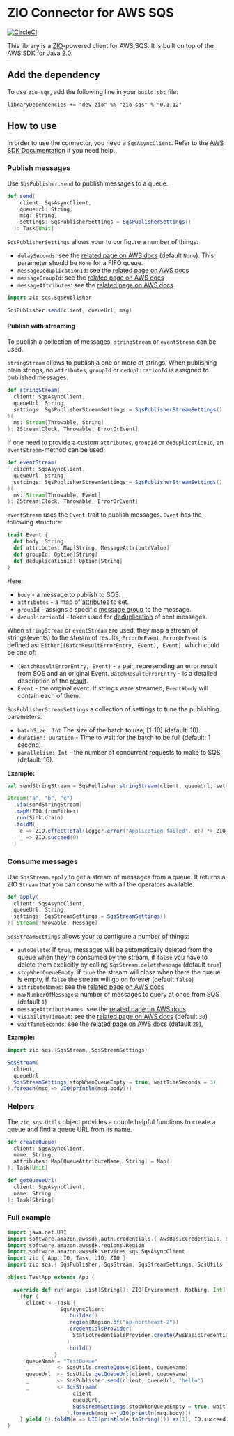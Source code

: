 # ZIO Connector for AWS SQS

[![CircleCI](https://circleci.com/gh/zio/zio-sqs/tree/master.svg?style=svg)](https://circleci.com/gh/zio/zio-sqs/tree/master)

This library is a [ZIO](https://github.com/zio/zio)-powered client for AWS SQS. It is built on top of the [AWS SDK for Java 2.0](https://docs.aws.amazon.com/sdk-for-java/v2/developer-guide/basics.html).

## Add the dependency

To use `zio-sqs`, add the following line in your `build.sbt` file:

```
libraryDependencies += "dev.zio" %% "zio-sqs" % "0.1.12"
```

## How to use

In order to use the connector, you need a `SqsAsyncClient`. Refer to the [AWS SDK Documentation](https://docs.aws.amazon.com/sdk-for-java/v2/developer-guide/creating-clients.html) if you need help.

### Publish messages

Use `SqsPublisher.send` to publish messages to a queue.

```scala
def send(
    client: SqsAsyncClient,
    queueUrl: String,
    msg: String,
    settings: SqsPublisherSettings = SqsPublisherSettings()
  ): Task[Unit]
```

`SqsPublisherSettings` allows your to configure a number of things:

- `delaySeconds`: see the [related page on AWS docs](https://docs.aws.amazon.com/AWSSimpleQueueService/latest/SQSDeveloperGuide/sqs-message-timers.html) (default `None`). This parameter should be `None` for a FIFO queue.
- `messageDeduplicationId`: see the [related page on AWS docs](https://docs.aws.amazon.com/AWSSimpleQueueService/latest/SQSDeveloperGuide/using-messagededuplicationid-property.html)
- `messageGroupId`: see the [related page on AWS docs](https://docs.aws.amazon.com/AWSSimpleQueueService/latest/SQSDeveloperGuide/using-messagegroupid-property.html)
- `messageAttributes`: see the [related page on AWS docs](https://docs.aws.amazon.com/AWSSimpleQueueService/latest/SQSDeveloperGuide/sqs-message-attributes.html)

```scala
import zio.sqs.SqsPublisher

SqsPublisher.send(client, queueUrl, msg)
```

#### Publish with streaming

To publish a collection of messages, `stringStream` or `eventStream` can be used.

`stringStream` allows to publish a one or more of strings. When publishing plain strings, no `attributes`, `groupId` or `deduplicationId` is assigned to published messages.

```scala
def stringStream(
  client: SqsAsyncClient,
  queueUrl: String,
  settings: SqsPublisherStreamSettings = SqsPublisherStreamSettings()
)(
  ms: Stream[Throwable, String]
): ZStream[Clock, Throwable, ErrorOrEvent]
```

If one need to provide a custom `attributes`, `groupId` or `deduplicationId`, an `eventStream`-method can be used:

```scala
def eventStream(
  client: SqsAsyncClient,
  queueUrl: String,
  settings: SqsPublisherStreamSettings = SqsPublisherStreamSettings()
)(
  ms: Stream[Throwable, Event]
): ZStream[Clock, Throwable, ErrorOrEvent]
```

`eventStream` uses the `Event`-trait to publish messages. `Event` has the following structure:

```scala
trait Event {
  def body: String
  def attributes: Map[String, MessageAttributeValue]
  def groupId: Option[String]
  def deduplicationId: Option[String]
}
```

Here:

- `body` - a message to publish to SQS.
- `attributes` - a map of [attributes](https://docs.aws.amazon.com/AWSSimpleQueueService/latest/SQSDeveloperGuide/sqs-message-attributes.html) to set.
- `groupId` - assigns a specific [message group](https://docs.aws.amazon.com/AWSSimpleQueueService/latest/SQSDeveloperGuide/using-messagegroupid-property.html) to the message.
- `deduplicationId` - token used for [deduplication](https://docs.aws.amazon.com/AWSSimpleQueueService/latest/SQSDeveloperGuide/using-messagededuplicationid-property.html) of sent messages.

When `stringStream` or `eventStream` are used, they map a stream of strings(events) to the stream of results, `ErrorOrEvent`.
`ErrorOrEvent` is defined as: `Either[(BatchResultErrorEntry, Event), Event]`, which could be one of:

- `(BatchResultErrorEntry, Event)` - a pair, represending an error result from SQS and an original Event.
  `BatchResultErrorEntry` - is a detailed description of the [result](https://docs.aws.amazon.com/AWSSimpleQueueService/latest/APIReference/API_BatchResultErrorEntry.html).
- `Event` - the original event. If strings were streamed, `Event#body` will contain each of them.

`SqsPublisherStreamSettings` a collection of settings to tune the publishing parameters:

- `batchSize: Int` The size of the batch to use, [1-10] (default: 10).
- `duration: Duration` - Time to wait for the batch to be full (default: 1 second).
- `parallelism: Int` - the number of concurrent requests to make to SQS (default: 16).

**Example:**

```scala
val sendStringStream = SqsPublisher.stringStream(client, queueUrl, settings)

Stream("a", "b", "c")
  .via(sendStringStream)
  .mapM(ZIO.fromEither)
  .run(Sink.drain)
  .foldM(
    e => ZIO.effectTotal(logger.error("Application failed", e)) *> ZIO.succeed(1),
    _ => ZIO.succeed(0)
  )
```

### Consume messages

Use `SqsStream.apply` to get a stream of messages from a queue. It returns a ZIO `Stream` that you can consume with all the operators available.

```scala
def apply(
  client: SqsAsyncClient,
  queueUrl: String,
  settings: SqsStreamSettings = SqsStreamSettings()
): Stream[Throwable, Message]
```

`SqsStreamSettings` allows your to configure a number of things:

- `autoDelete`: if `true`, messages will be automatically deleted from the queue when they're consumed by the stream, if `false` you have to delete them explicitly by calling `SqsStream.deleteMessage` (default `true`)
- `stopWhenQueueEmpty`: if `true` the stream will close when there the queue is empty, if `false` the stream will go on forever (default `false`)
- `attributeNames`: see the [related page on AWS docs](https://docs.aws.amazon.com/AWSSimpleQueueService/latest/APIReference/API_ReceiveMessage.html)
- `maxNumberOfMessages`: number of messages to query at once from SQS (default `1`)
- `messageAttributeNames`: see the [related page on AWS docs](https://docs.aws.amazon.com/AWSSimpleQueueService/latest/APIReference/API_ReceiveMessage.html)
- `visibilityTimeout`: see the [related page on AWS docs](https://docs.aws.amazon.com/AWSSimpleQueueService/latest/SQSDeveloperGuide/sqs-visibility-timeout.html) (default `30`)
- `waitTimeSeconds`: see the [related page on AWS docs](https://docs.aws.amazon.com/AWSSimpleQueueService/latest/SQSDeveloperGuide/sqs-long-polling.html) (default `20`),

**Example:**

```scala
import zio.sqs.{SqsStream, SqsStreamSettings}

SqsStream(
  client,
  queueUrl,
  SqsStreamSettings(stopWhenQueueEmpty = true, waitTimeSeconds = 3)
).foreach(msg => UIO(println(msg.body)))
```

### Helpers

The `zio.sqs.Utils` object provides a couple helpful functions to create a queue and find a queue URL from its name.

```scala
def createQueue(
  client: SqsAsyncClient,
  name: String,
  attributes: Map[QueueAttributeName, String] = Map()
): Task[Unit]

def getQueueUrl(
  client: SqsAsyncClient,
  name: String
): Task[String]
```

### Full example

```scala
import java.net.URI
import software.amazon.awssdk.auth.credentials.{ AwsBasicCredentials, StaticCredentialsProvider }
import software.amazon.awssdk.regions.Region
import software.amazon.awssdk.services.sqs.SqsAsyncClient
import zio.{ App, IO, Task, UIO, ZIO }
import zio.sqs.{ SqsPublisher, SqsStream, SqsStreamSettings, SqsUtils }

object TestApp extends App {

  override def run(args: List[String]): ZIO[Environment, Nothing, Int] =
    (for {
      client <- Task {
                 SqsAsyncClient
                   .builder()
                   .region(Region.of("ap-northeast-2"))
                   .credentialsProvider(
                     StaticCredentialsProvider.create(AwsBasicCredentials.create("key", "key"))
                   )
                   .build()
               }
      queueName = "TestQueue"
      _         <- SqsUtils.createQueue(client, queueName)
      queueUrl  <- SqsUtils.getQueueUrl(client, queueName)
      _         <- SqsPublisher.send(client, queueUrl, "hello")
      _         <- SqsStream(
                     client,
                     queueUrl,
                     SqsStreamSettings(stopWhenQueueEmpty = true, waitTimeSeconds = 3)
                   ).foreach(msg => UIO(println(msg.body)))
    } yield 0).foldM(e => UIO(println(e.toString())).as(1), IO.succeed)
}
```
